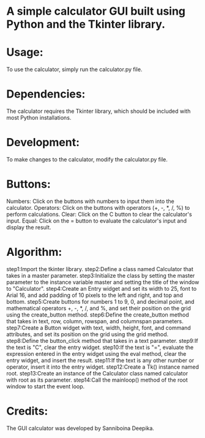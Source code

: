# A simple calculator GUI built using Python and the Tkinter library.

# Usage:
To use the calculator, simply run the calculator.py file.

# Dependencies:
The calculator requires the Tkinter library, which should be included with most Python installations.

# Development:
To make changes to the calculator, modify the calculator.py file.

# Buttons:
Numbers: Click on the buttons with numbers to input them into the calculator.
Operators: Click on the buttons with operators (+, -, *, /, %) to perform calculations.
Clear: Click on the C button to clear the calculator's input.
Equal: Click on the = button to evaluate the calculator's input and display the result.

# Algorithm:
step1:Import the tkinter library.
step2:Define a class named Calculator that takes in a master parameter.
step3:Initialize the class by setting the master parameter to the instance variable master and setting the title of the window to "Calculator".
step4:Create an Entry widget and set its width to 25, font to Arial 16, and add padding of 10 pixels to the left and right, and top and bottom.
step5:Create buttons for numbers 1 to 9, 0, and decimal point, and mathematical operators +, -, *, /, and %, and set their position on the grid using the create_button method.
step6:Define the create_button method that takes in text, row, column, rowspan, and columnspan parameters.
step7:Create a Button widget with text, width, height, font, and command attributes, and set its position on the grid using the grid method.
step8:Define the button_click method that takes in a text parameter.
step9:If the text is "C", clear the entry widget.
step10:If the text is "=", evaluate the expression entered in the entry widget using the eval method, clear the entry widget, and insert the result.
step11:If the text is any other number or operator, insert it into the entry widget.
step12:Create a Tk() instance named root.
step13:Create an instance of the Calculator class named calculator with root as its parameter.
step14:Call the mainloop() method of the root window to start the event loop.

# Credits:
The GUI calculator was developed by Sanniboina Deepika.


